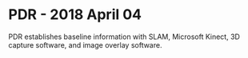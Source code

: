 # PDR - 2018 April 04
PDR establishes baseline information with SLAM, Microsoft Kinect, 3D capture software, and image overlay software.
